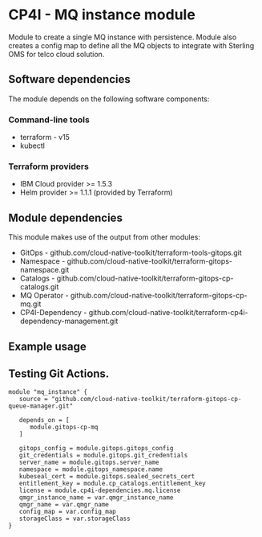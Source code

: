 # CP4I - MQ instance module

Module to create a single MQ instance with persistence. Module also creates a config map to define all the MQ objects to integrate with Sterling OMS for telco cloud solution.

## Software dependencies

The module depends on the following software components:

### Command-line tools

- terraform - v15
- kubectl

### Terraform providers

- IBM Cloud provider >= 1.5.3
- Helm provider >= 1.1.1 (provided by Terraform)

## Module dependencies

This module makes use of the output from other modules:

- GitOps - github.com/cloud-native-toolkit/terraform-tools-gitops.git
- Namespace - github.com/cloud-native-toolkit/terraform-gitops-namespace.git
- Catalogs - github.com/cloud-native-toolkit/terraform-gitops-cp-catalogs.git
- MQ Operator - github.com/cloud-native-toolkit/terraform-gitops-cp-mq.git
- CP4I-Dependency - github.com/cloud-native-toolkit/terraform-cp4i-dependency-management.git

## Example usage
## Testing Git Actions.
```hcl-terraform
module "mq_instance" {
   source = "github.com/cloud-native-toolkit/terraform-gitops-cp-queue-manager.git"

   depends_on = [
      module.gitops-cp-mq
   ]

   gitops_config = module.gitops.gitops_config
   git_credentials = module.gitops.git_credentials
   server_name = module.gitops.server_name
   namespace = module.gitops_namespace.name
   kubeseal_cert = module.gitops.sealed_secrets_cert
   entitlement_key = module.cp_catalogs.entitlement_key
   license = module.cp4i-dependencies.mq.license
   qmgr_instance_name = var.qmgr_instance_name
   qmgr_name = var.qmgr_name
   config_map = var.config_map
   storageClass = var.storageClass
}

```
